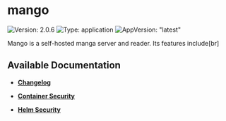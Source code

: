 # mango

![Version: 2.0.6](https://img.shields.io/badge/Version-2.0.6-informational?style=flat-square) ![Type: application](https://img.shields.io/badge/Type-application-informational?style=flat-square) ![AppVersion: "latest"](https://img.shields.io/badge/AppVersion-"latest"-informational?style=flat-square)

Mango is a self-hosted manga server and reader. Its features include[br]


## Available Documentation

- [**Changelog**](CHANGELOG)

- [**Container Security**](container-security)

- [**Helm Security**](helm-security)

